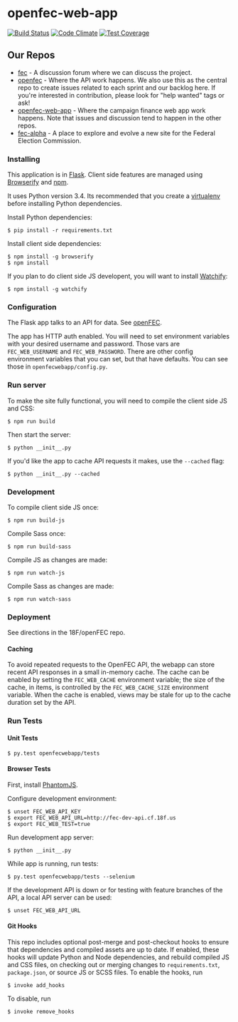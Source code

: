 openfec-web-app
===============
[![Build Status](https://travis-ci.org/18F/openFEC-web-app.svg?branch=develop)](https://travis-ci.org/18F/openFEC-web-app)
[![Code Climate](https://codeclimate.com/github/18F/openFEC-web-app/badges/gpa.svg)](https://codeclimate.com/github/18F/openFEC-web-app)
[![Test Coverage](http://codecov.io/github/18F/openFEC-web-app/coverage.svg?branch=develop)](http://codecov.io/github/18F/openFEC-web-app?branch=develop)

## Our Repos

* [fec](https://github.com/18F/fec) - A discussion forum where we can discuss the project.
* [openfec](https://github.com/18F/openfec) - Where the API work happens. We also use this as the central repo to create issues related to each sprint and our backlog here. If you're interested in contribution, please look for "help wanted" tags or ask!
* [openfec-web-app](https://github.com/18f/openfec-web-app) - Where the campaign finance web app work happens. Note that issues and discussion tend to happen in the other repos.
* [fec-alpha](https://github.com/18F/fec-alpha) - A place to explore and evolve a new site for the Federal Election Commission.

### Installing
This application is in [Flask](http://flask.pocoo.org/). Client side features are managed using [Browserify](http://browserify.org/) and [npm](https://www.npmjs.org/).

It uses Python version 3.4. Its recommended that you create a [virtualenv](http://docs.python-guide.org/en/latest/dev/virtualenvs/) before installing Python dependencies.

Install Python dependencies:

    $ pip install -r requirements.txt

Install client side dependencies:

    $ npm install -g browserify
    $ npm install

If you plan to do client side JS developent, you will want to install [Watchify](https://github.com/substack/watchify):
```
$ npm install -g watchify
```

### Configuration

The Flask app talks to an API for data. See [openFEC](http://github.com/18F/openFEC).

The app has HTTP auth enabled. You will need to set environment variables with your desired username and password.
Those vars are `FEC_WEB_USERNAME` and `FEC_WEB_PASSWORD`. There are other config environment variables that you
can set, but that have defaults. You can see those in `openfecwebapp/config.py`.

### Run server
To make the site fully functional, you will need to compile the client side JS and CSS:

    $ npm run build

Then start the server:

    $ python __init__.py

If you'd like the app to cache API requests it makes, use the `--cached` flag:

    $ python __init__.py --cached

### Development
To compile client side JS once:

    $ npm run build-js

Compile Sass once:

    $ npm run build-sass

Compile JS as changes are made:

    $ npm run watch-js

Compile Sass as changes are made:

    $ npm run watch-sass

### Deployment

See directions in the 18F/openFEC repo.

#### Caching

To avoid repeated requests to the OpenFEC API, the webapp can store recent API responses
in a small in-memory cache. The cache can be enabled by setting the `FEC_WEB_CACHE`
environment variable; the size of the cache, in items, is controlled by the
`FEC_WEB_CACHE_SIZE` environment variable. When the cache is enabled, views may
be stale for up to the cache duration set by the API.

### Run Tests
#### Unit Tests

    $ py.test openfecwebapp/tests

#### Browser Tests
First, install [PhantomJS](http://phantomjs.org/).

Configure development environment:

    $ unset FEC_WEB_API_KEY
    $ export FEC_WEB_API_URL=http://fec-dev-api.cf.18f.us
    $ export FEC_WEB_TEST=true

Run development app server:

    $ python __init__.py

While app is running, run tests:

    $ py.test openfecwebapp/tests --selenium

If the development API is down or for testing with feature branches of the API,
a local API server can be used:

    $ unset FEC_WEB_API_URL

#### Git Hooks

This repo includes optional post-merge and post-checkout hooks to ensure that
dependencies and compiled assets are up to date. If enabled, these hooks will
update Python and Node dependencies, and rebuild compiled JS and CSS files,
on checking out or merging changes to `requirements.txt`, `package.json`,
or source JS or SCSS files. To enable the hooks, run

    $ invoke add_hooks

To disable, run

    $ invoke remove_hooks
